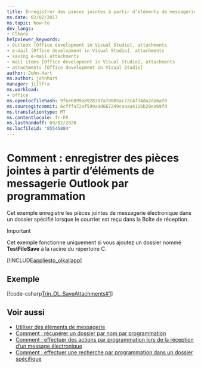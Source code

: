 ```yaml
---
title: Enregistrer des pièces jointes à partir d’éléments de messagerie Outlook par programmation
ms.date: 02/02/2017
ms.topic: how-to
dev_langs:
- CSharp
helpviewer_keywords:
- Outlook [Office development in Visual Studio], attachments
- e-mail [Office development in Visual Studio], attachments
- saving e-mail attachments
- mail items [Office development in Visual Studio], attachments
- attachments [Office development in Visual Studio]
author: John-Hart
ms.author: johnhart
manager: jillfra
ms.workload:
- office
ms.openlocfilehash: 9fbe6099a8928397a7d885ac72c4f34da2da6af0
ms.sourcegitcommit: 6cfffa72af599a9d667249caaaa411bb28ea69fd
ms.translationtype: MT
ms.contentlocale: fr-FR
ms.lasthandoff: 09/02/2020
ms.locfileid: "85545884"
---
```

# <a name="how-to-programmatically-save-attachments-from-outlook-email-items"></a>Comment : enregistrer des pièces jointes à partir d’éléments de messagerie Outlook par programmation

Cet exemple enregistre les pièces jointes de messagerie électronique dans un dossier spécifié lorsque le courrier est reçu dans la Boîte de réception.

> [!IMPORTANT]
> Cet exemple fonctionne uniquement si vous ajoutez un dossier nommé **TestFileSave** à la racine du répertoire C.

[!INCLUDE[appliesto_olkallapp](../vsto/includes/appliesto-olkallapp-md.md)]

## <a name="example"></a>Exemple

[!code-csharp[Trin_OL_SaveAttachments#1](../vsto/codesnippet/CSharp/Trin_OL_SaveAttachments/thisaddin.cs#1)]

## <a name="see-also"></a>Voir aussi

- [Utiliser des éléments de messagerie](../vsto/working-with-mail-items.md)
- [Comment : récupérer un dossier par nom par programmation](../vsto/how-to-programmatically-retrieve-a-folder-by-name.md)
- [Comment : effectuer des actions par programmation lors de la réception d’un message électronique](../vsto/how-to-programmatically-perform-actions-when-an-e-mail-message-is-received.md)
- [Comment : effectuer une recherche par programmation dans un dossier spécifique](../vsto/how-to-programmatically-search-within-a-specific-folder.md)
